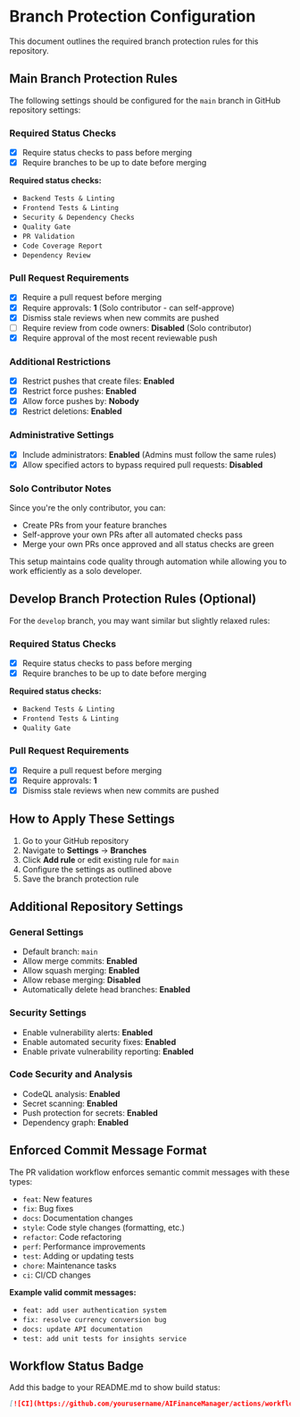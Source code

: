 # Branch Protection Configuration

This document outlines the required branch protection rules for this repository.

## Main Branch Protection Rules

The following settings should be configured for the `main` branch in GitHub repository settings:

### Required Status Checks
- [x] Require status checks to pass before merging
- [x] Require branches to be up to date before merging

**Required status checks:**
- `Backend Tests & Linting`
- `Frontend Tests & Linting` 
- `Security & Dependency Checks`
- `Quality Gate`
- `PR Validation`
- `Code Coverage Report`
- `Dependency Review`

### Pull Request Requirements
- [x] Require a pull request before merging
- [x] Require approvals: **1** (Solo contributor - can self-approve)
- [x] Dismiss stale reviews when new commits are pushed
- [ ] Require review from code owners: **Disabled** (Solo contributor)
- [x] Require approval of the most recent reviewable push

### Additional Restrictions
- [x] Restrict pushes that create files: **Enabled**
- [x] Restrict force pushes: **Enabled** 
- [x] Allow force pushes by: **Nobody**
- [x] Restrict deletions: **Enabled**

### Administrative Settings
- [x] Include administrators: **Enabled** (Admins must follow the same rules)
- [x] Allow specified actors to bypass required pull requests: **Disabled**

### Solo Contributor Notes
Since you're the only contributor, you can:
- Create PRs from your feature branches
- Self-approve your own PRs after all automated checks pass
- Merge your own PRs once approved and all status checks are green

This setup maintains code quality through automation while allowing you to work efficiently as a solo developer.

## Develop Branch Protection Rules (Optional)

For the `develop` branch, you may want similar but slightly relaxed rules:

### Required Status Checks
- [x] Require status checks to pass before merging
- [x] Require branches to be up to date before merging

**Required status checks:**
- `Backend Tests & Linting`
- `Frontend Tests & Linting`
- `Quality Gate`

### Pull Request Requirements
- [x] Require a pull request before merging
- [x] Require approvals: **1**
- [x] Dismiss stale reviews when new commits are pushed

## How to Apply These Settings

1. Go to your GitHub repository
2. Navigate to **Settings** → **Branches**
3. Click **Add rule** or edit existing rule for `main`
4. Configure the settings as outlined above
5. Save the branch protection rule

## Additional Repository Settings

### General Settings
- Default branch: `main`
- Allow merge commits: **Enabled**
- Allow squash merging: **Enabled** 
- Allow rebase merging: **Disabled**
- Automatically delete head branches: **Enabled**

### Security Settings
- Enable vulnerability alerts: **Enabled**
- Enable automated security fixes: **Enabled** 
- Enable private vulnerability reporting: **Enabled**

### Code Security and Analysis
- CodeQL analysis: **Enabled**
- Secret scanning: **Enabled**
- Push protection for secrets: **Enabled**
- Dependency graph: **Enabled**

## Enforced Commit Message Format

The PR validation workflow enforces semantic commit messages with these types:
- `feat`: New features
- `fix`: Bug fixes  
- `docs`: Documentation changes
- `style`: Code style changes (formatting, etc.)
- `refactor`: Code refactoring
- `perf`: Performance improvements
- `test`: Adding or updating tests
- `chore`: Maintenance tasks
- `ci`: CI/CD changes

**Example valid commit messages:**
- `feat: add user authentication system`
- `fix: resolve currency conversion bug`  
- `docs: update API documentation`
- `test: add unit tests for insights service`

## Workflow Status Badge

Add this badge to your README.md to show build status:

```markdown
[![CI](https://github.com/yourusername/AIFinanceManager/actions/workflows/ci.yml/badge.svg)](https://github.com/yourusername/AIFinanceManager/actions/workflows/ci.yml)
```